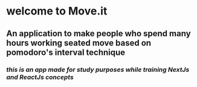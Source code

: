 # welcome to Move.it
## An application to make people who spend many hours working seated move based on pomodoro's interval technique


### _this is an app made for study purposes while training NextJs and ReactJs concepts_
